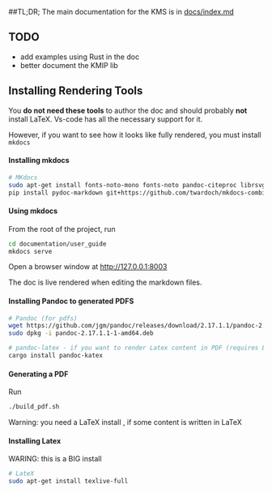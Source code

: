 
##TL;DR;
The main documentation for the KMS is in [docs/index.md](./docs/index.md)

## TODO

- add examples using Rust in the doc
- better document the KMIP lib

## Installing Rendering Tools

You **do not need these tools** to author the doc and should probably **not** install LaTeX.
Vs-code has all the necessary support for it.

However, if you want to see how it looks like fully rendered, you must install `mkdocs`

#### Installing mkdocs

```sh
# MKdocs
sudo apt-get install fonts-noto-mono fonts-noto pandoc-citeproc librsvg2-bin
pip install pydoc-markdown git+https://github.com/twardoch/mkdocs-combine.git mkdocs-kroki-plugin mkdocs-material pandoc-latex-admonition install markdown-katex git+https://gitlab.com/myriacore/pandoc-kroki-filter.git
```

#### Using mkdocs

From the root of the project, run

```bash
cd documentation/user_guide
mkdocs serve
```

Open a browser window at http://127.0.0.1:8003

The doc is live rendered when editing the markdown files.

#### Installing Pandoc to generated PDFS


```sh
# Pandoc (for pdfs)
wget https://github.com/jgm/pandoc/releases/download/2.17.1.1/pandoc-2.17.1.1-1-amd64.deb
sudo dpkg -i pandoc-2.17.1.1-1-amd64.deb

# pandoc-latex - if you want to render Latex content in PDF (requires Latex)
cargo install pandoc-katex
```

#### Generating a PDF

Run 

```sh
./build_pdf.sh
```

Warning: you need a LaTeX install , if some content is written in LaTeX


#### Installing Latex

WARING: this is a BIG install

```sh
# LateX
sudo apt-get install texlive-full
```

